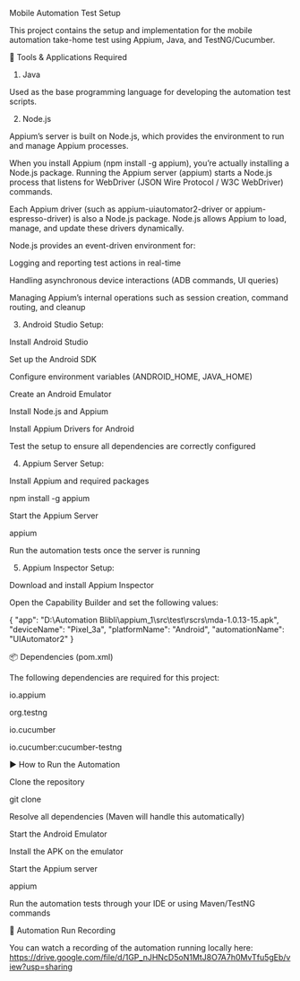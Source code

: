 Mobile Automation Test Setup

This project contains the setup and implementation for the mobile automation take-home test using Appium, Java, and TestNG/Cucumber.

🧰 Tools & Applications Required
1. Java

Used as the base programming language for developing the automation test scripts.

2. Node.js

Appium’s server is built on Node.js, which provides the environment to run and manage Appium processes.

When you install Appium (npm install -g appium), you’re actually installing a Node.js package. Running the Appium server (appium) starts a Node.js process that listens for WebDriver (JSON Wire Protocol / W3C WebDriver) commands.

Each Appium driver (such as appium-uiautomator2-driver or appium-espresso-driver) is also a Node.js package. Node.js allows Appium to load, manage, and update these drivers dynamically.

Node.js provides an event-driven environment for:

Logging and reporting test actions in real-time

Handling asynchronous device interactions (ADB commands, UI queries)

Managing Appium’s internal operations such as session creation, command routing, and cleanup

3. Android Studio
Setup:

Install Android Studio

Set up the Android SDK

Configure environment variables (ANDROID_HOME, JAVA_HOME)

Create an Android Emulator

Install Node.js and Appium

Install Appium Drivers for Android

Test the setup to ensure all dependencies are correctly configured

4. Appium Server
Setup:

Install Appium and required packages

npm install -g appium


Start the Appium Server

appium


Run the automation tests once the server is running

5. Appium Inspector
Setup:

Download and install Appium Inspector

Open the Capability Builder and set the following values:

{
  "app": "D:\\Automation Blibli\\appium_1\\src\\test\\rscrs\\mda-1.0.13-15.apk",
  "deviceName": "Pixel_3a",
  "platformName": "Android",
  "automationName": "UIAutomator2"
}

📦 Dependencies (pom.xml)

The following dependencies are required for this project:

io.appium

org.testng

io.cucumber

io.cucumber:cucumber-testng

▶️ How to Run the Automation

Clone the repository

git clone <your-repo-url>


Resolve all dependencies (Maven will handle this automatically)

Start the Android Emulator

Install the APK on the emulator

Start the Appium server

appium


Run the automation tests through your IDE or using Maven/TestNG commands

🎥 Automation Run Recording

You can watch a recording of the automation running locally here:
https://drive.google.com/file/d/1GP_nJHNcD5oN1MtJ8O7A7h0MvTfu5gEb/view?usp=sharing 





